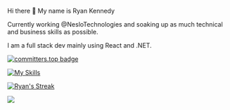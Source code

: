  Hi there 👋 My name is Ryan Kennedy
  
Currently working @NesloTechnologies and soaking up as much technical and business skills as possible.


I am a full stack dev mainly using React and .NET.

[![committers.top badge](https://user-badge.committers.top/south_africa/RyanJohnKennedy.svg)](https://committers.top/south_africa_private#RyanJohnKennedy)

[![My Skills](https://skillicons.dev/icons?i=js,html,css,docker,git,heroku,html,idea,mysql,nodejs,postgres,postman,react,redis,redux,regex,sass,blender,figma,stackoverflow,tailwind,unity,c#)](https://skillicons.dev)

[![Ryan's Streak](https://streak-stats.demolab.com?user=RyanJohnKennedy&theme=dark&hide_border=true&exclude_days=Sun%2CSat)](https://git.io/streak-stats)

<a href="https://github.com/anuraghazra/convoychat">
  <img align="center" src="https://github-readme-stats.vercel.app/api/top-langs/?username=RyanJohnKennedy&layout=compact&langs_count=6&theme=tokyonight" />
</a>
